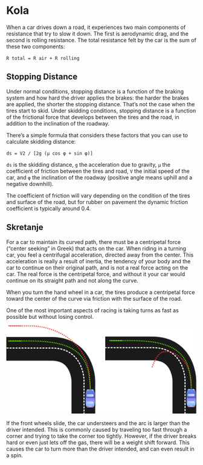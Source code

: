 # Kola

When a car drives down a road, it experiences two main components of resistance that try to slow it down. The first is aerodynamic drag, and the second is rolling resistance. The total resistance felt by the car is the sum of these two components:
```
R total = R air + R rolling
```

## Stopping Distance

Under normal conditions, stopping distance is a function of the braking system and how hard the driver applies the brakes: the harder the brakes are applied, the shorter the stopping distance. That’s not the case when the tires start to skid. Under skidding conditions, stopping distance is a function of the frictional force that develops between the tires and the road, in addition to the inclination of the roadway.

There’s a simple formula that considers these factors that you can use to calculate skidding distance:
```
ds = V2 / [2g (μ cos φ + sin φ)]
```

`ds` is the skidding distance, `g` the acceleration due to gravity, `μ` the coefficient of friction between the tires and road, `V` the initial speed of the car, and `φ` the inclination of the roadway (positive angle means uphill and a negative downhill).

The coefficient of friction will vary depending on the condition of the tires and surface of the road, but for rubber on pavement the dynamic friction coefficient is typically around 0.4.

## Skretanje

For a car to maintain its curved path, there must be a centripetal force (“center seeking” in Greek) that acts on the car. When riding in a turning car, you feel a centrifugal acceleration, directed away from the center. This acceleration is really a result of inertia, the tendency of your body and the car to continue on their original path, and is not a real force acting on the car. The real force is the centripetal force, and without it your car would continue on its straight path and not along the curve.

When you turn the hand wheel in a car, the tires produce a centripetal force toward the center of the curve via friction with the surface of the road.

One of the most important aspects of racing is taking turns as fast as possible but without losing control.

![skretanje-kola](slike/skretanje-kola.png)

If the front wheels slide, the car understeers and the arc is larger than the driver intended. This is commonly caused by traveling too fast through a corner and trying to take the corner too tightly. However, if the driver breaks hard or even just lets off the gas, there will be a weight shift forward. This causes the car to turn more than the driver intended, and can even result in a spin.
